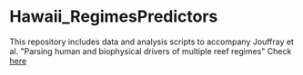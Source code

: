 # Hawaii_RegimesPredictors
This repository includes data and analysis scripts to accompany Jouffray et al. "Parsing human and biophysical drivers of multiple reef regimes"
Check [here](https://jbjouffray.github.io/Hawaii_RegimesPredictors/Hawaii_RegimesPredictors.html) 
